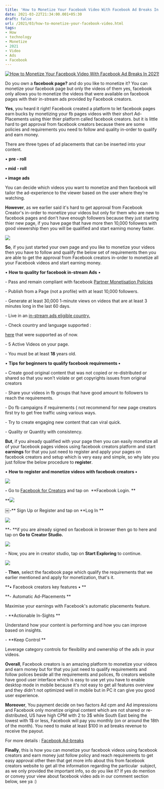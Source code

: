 ```yaml
---
title: 'How to Monetize Your Facebook Video With Facebook Ad Breaks In 2021! '
date: 2021-03-22T21:34:00.001+05:30
draft: false
url: /2021/03/how-to-monetize-your-facebook-video.html
tags: 
- How
- technology
- Monetize
- 2021
- Video
- Ads
- Facebook
---
```


 [![How to Monetize Your Facebook Video With Facebook Ad Breaks In 2021!](https://lh3.googleusercontent.com/-NZeWmOVBmlc/YFi_9zN1PZI/AAAAAAAADzg/j4umwaeY8mcWh704RxJCAgv0HNyLnrHEgCLcBGAsYHQ/s1600/1616429043694931-0.png "How to Monetize Your Facebook Video With Facebook Ad Breaks In 2021!")](https://lh3.googleusercontent.com/-NZeWmOVBmlc/YFi_9zN1PZI/AAAAAAAADzg/j4umwaeY8mcWh704RxJCAgv0HNyLnrHEgCLcBGAsYHQ/s1600/1616429043694931-0.png) 

  

Do you own a **facebook page?** and do you like to monetize it? You can monetize your facebook page but only the videos of them yes, facebook only allows you to monetize the videos that were available on facebook pages with their in-stream ads provided by Facebook creators.

  

**Yes**, you heard it right! Facebook created a platform to let facebook pages earn bucks by monetizing your fb pages videos with their short Ad-Placements using thier thier platform called facebook creators. but it is little hard to get approval from facebook creators because there are some policies and requirements you need to follow and quality in-order to qualify and earn money. 

  

There are three types of ad placements that can be inserted into your content. 

  

• **pre - roll**

**• mid - roll**

**• image ads**

You can decide which videos you want to monetize and then facebook will tailor the ad-experience to the viewer based on the user where they're watching. 

  

**However**, as we earlier said it's hard to get approval from Facebook Creator's in-order to monetize your videos but only for them who are new to facebook pages and don't have enough followers because they just starting thier new page, if you have page that have more then 10,000 followers with good viewership then you will be qualified and start earning money faster.   

  

 [![](https://lh3.googleusercontent.com/-p-FplARHK2w/YFi_8zYcxDI/AAAAAAAADzY/KppIVGFE4l0ZP3zP3tMR07uevVr11zcpgCLcBGAsYHQ/s1600/1616429037354582-1.png)](https://lh3.googleusercontent.com/-p-FplARHK2w/YFi_8zYcxDI/AAAAAAAADzY/KppIVGFE4l0ZP3zP3tMR07uevVr11zcpgCLcBGAsYHQ/s1600/1616429037354582-1.png) 

  

  

**So**, if you just started your own page and you like to monetize your videos then you have to follow and qualify the below set of requirements then you are able to get the approval from Facebook creators in-order to monetize all your Facebook videos and start earning money. 

  

• **How to quality for facebook in-stream Ads** • 

  

\- Pass and remain compliant with facebook [Partner Monetisation Policies](https://www.facebook.com/help/publisher/partner-monetization-policies)

  

\- Publish from a Page (not a profile) with at least 10,000 followers.

  

\- Generate at least 30,000 1-minute views on videos that are at least 3 minutes long in the last 60 days.

  

\- Live in an [in-stream ads eligible country.](https://www.facebook.com/help/publisher/267128784014981)

  

\- Check country and language supported : 

[](https://www.facebook.com/business/help/267128784014981?id=1200580480150259)[here](https://www.facebook.com/business/help/267128784014981?id=1200580480150259) that were supported as of now. 

  

\- 5 Active Videos on your page. 

  

\- You must be at least **18** years old.

  

• **Tips for beginners to qualify facebook requirements •**

**\-** Create good original content that was not copied or re-distributed or shared so that you won't violate or get copyrights issues from original creators 

  

\- Share your videos in fb groups that have good amount to followers to reach the requirements. 

  

\- Do fb campaigns if requirements ( not recommend for new page creators first try to get free traffic using various ways. 

  

\- Try to create engaging new content that can viral quick. 

  

\- Quality or Quantity with consistency. 

  

  

**But**, if you already qualified with your page then you can easily monetize all of your facebook pages videos using facebook creators platform and start **earnings** for that you just need to register and apply your pages on facebook creators and setup which is very easy and simple, so why late you just follow the below procedure to **register**. 

  

• **How to register and monetize videos with facebook creators •**

 **[![](https://lh3.googleusercontent.com/-ZwM-rM_knQA/YFi_7GFQ0mI/AAAAAAAADzU/HtJBXxcdve0xmgnxHCGCVehxkde4CiQUwCLcBGAsYHQ/s1600/1616429013655813-2.png)](https://lh3.googleusercontent.com/-ZwM-rM_knQA/YFi_7GFQ0mI/AAAAAAAADzU/HtJBXxcdve0xmgnxHCGCVehxkde4CiQUwCLcBGAsYHQ/s1600/1616429013655813-2.png)** 

**\-** Go to [Facebook for Creators](https://m.facebook.com/login/?next=%252Fcreatorstudio%252F%253Freference%253Dvisit_from_seo&refsrc=https%253A%252F%252Fbusiness.facebook.com%252F&_rdr) and tap on  **Facebook Login. **

 **[![](https://lh3.googleusercontent.com/-Iy7iaIK-V_0/YFi_1Yx16_I/AAAAAAAADzQ/fa69Vjo2RNs8NEf1urk-E-T9wMqFEfZowCLcBGAsYHQ/s1600/1616428999860869-3.png)](https://lh3.googleusercontent.com/-Iy7iaIK-V_0/YFi_1Yx16_I/AAAAAAAADzQ/fa69Vjo2RNs8NEf1urk-E-T9wMqFEfZowCLcBGAsYHQ/s1600/1616428999860869-3.png) 

￼-** Sign Up or Register and tap on **Log In **

 **[![](https://lh3.googleusercontent.com/-Zhkeo6H3CSM/YFi_x5F0ixI/AAAAAAAADzM/d2ts4_yFLNUmMUaflN7XiZPju5fP_FMaACLcBGAsYHQ/s1600/1616428983614030-4.png)](https://lh3.googleusercontent.com/-Zhkeo6H3CSM/YFi_x5F0ixI/AAAAAAAADzM/d2ts4_yFLNUmMUaflN7XiZPju5fP_FMaACLcBGAsYHQ/s1600/1616428983614030-4.png)** 

**\- **if you are already signed on facebook in browser then go to here and tap on **Go to** **Creator Studio.** 

  

 [![](https://lh3.googleusercontent.com/-mrPvV08xg4M/YFi_thV47sI/AAAAAAAADzE/qiMxuevywS8XCNEfu5R8dYddNjAennjUQCLcBGAsYHQ/s1600/1616428930448795-5.png)](https://lh3.googleusercontent.com/-mrPvV08xg4M/YFi_thV47sI/AAAAAAAADzE/qiMxuevywS8XCNEfu5R8dYddNjAennjUQCLcBGAsYHQ/s1600/1616428930448795-5.png) 

  
\- Now, you are in creator studio, tap on **Start Exploring** to continue. 

  

 [![](https://lh3.googleusercontent.com/-03lJpIhGByQ/YFi_gfdKCkI/AAAAAAAADzA/yw2rNev_bDc9Tuzw_3B0mxC1__Ci35HqwCLcBGAsYHQ/s1600/1616428915220746-6.png)](https://lh3.googleusercontent.com/-03lJpIhGByQ/YFi_gfdKCkI/AAAAAAAADzA/yw2rNev_bDc9Tuzw_3B0mxC1__Ci35HqwCLcBGAsYHQ/s1600/1616428915220746-6.png) 

  

\- **Then**, select the facebook page which qualify the requirements that we earlier mentioned and apply for monetization, that's it. 

  

**• Facebook creators key features • **

**\- Automatic Ad-Placements **

  

Maximise your earnings with Facebook's automatic placements feature.  

  

\- **Actionable In-Sights **

  

Understand how your content is performing and how you can improve based on insights.  

  

\- **Keep Control **

Leverage category controls for flexibility and ownership of the ads in your videos.

  

**Overall**, Facebook creators is an amazing platform to monetize your videos and earn money but for that you just need to qualify requirements and follow polices beside all the requirements and polices, fb creators website have good user interface which is easy to use yet you have to enable desktop mode in mobile because it's not easy to get all features overview and they didn't not optimized well in mobile but in PC it can give you good user experience. 

  

**Moreover**, You payment decide on two factors Ad cpm and Ad impressions and Facebook only monetize original content which are not shared or re-distributed, US have high CPM with 2 to 3$ while South East being the lowest with 1$ or less, Facebook will pay you monthly (on or around the 18th of the month). You need to make at least $100 in ad breaks revenue to receive the payout.

  

For more details : [Facebook Ad-breaks](https://www.facebook.com/business/m/join-ad-breaks)

  

**Finally**, this is how you can monetize your facebook videos using facebook creators and earn money just follow policy and reach requirements to get easy approval other then that get more info about this from facebook creators website to get all the information regarding the particular  subject, as we only provided the important info, so do you like it? If yes do mention or convey your view about facebook video ads in our comment section below, see ya :)